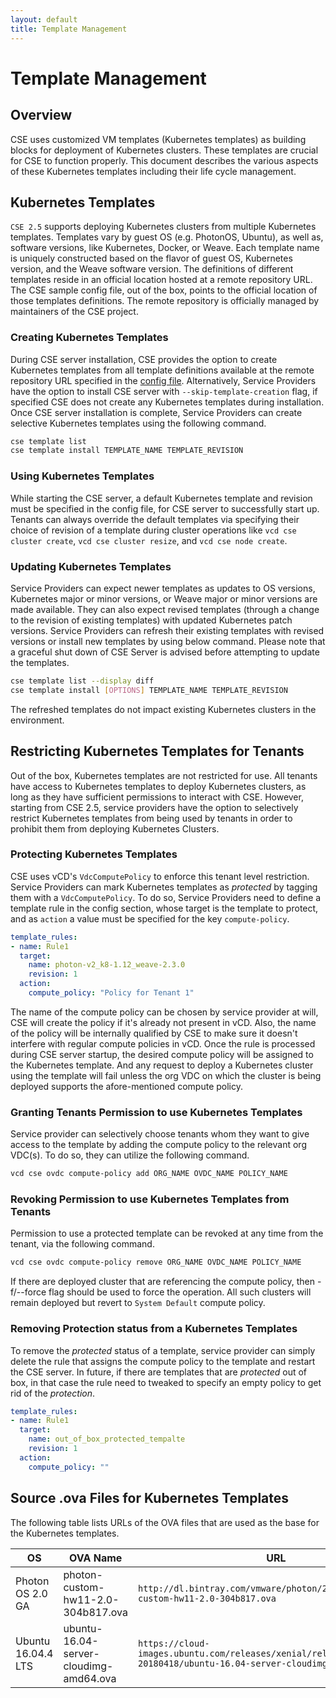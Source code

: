 ```yaml
---
layout: default
title: Template Management
---
```

# Template Management

<a name="overview"></a>
## Overview
CSE uses customized VM templates (Kubernetes templates) as building blocks for
deployment of Kubernetes clusters. These templates are crucial for CSE to
function properly. This document describes the various aspects of these
Kubernetes templates including their life cycle management.

<a name="kubernetes_templates"></a>
## Kubernetes Templates

`CSE 2.5` supports deploying Kubernetes clusters from multiple Kubernetes
templates. Templates vary by guest OS (e.g. PhotonOS, Ubuntu), as well as,
software versions, like Kubernetes, Docker, or Weave. Each template name is
uniquely constructed based on the flavor of guest OS, Kubernetes version, and
the Weave software version. The definitions of different templates reside in an
official location hosted at a remote repository URL. The CSE sample config
file, out of the box, points to the official location of those templates
definitions. The remote repository is officially managed by maintainers of the
CSE project.

### Creating Kubernetes Templates
During CSE server installation, CSE provides the option to create Kubernetes
templates from all template definitions available at the remote repository
URL specified in the [config file](/container-service-extension/CSE_CONFIG.html).
Alternatively, Service Providers have the option to install CSE server with
`--skip-template-creation` flag, if specified CSE does not create any
Kubernetes templates during installation. Once CSE server installation is
complete, Service Providers can create selective Kubernetes templates using the
 following command.
```sh
cse template list
cse template install TEMPLATE_NAME TEMPLATE_REVISION
```

### Using Kubernetes Templates
While starting the CSE server, a default Kubernetes template and revision must
be specified in the config file, for CSE server to successfully start up.
Tenants can always override the default templates via specifying their choice
of revision of a template during cluster operations like
`vcd cse cluster create`, `vcd cse cluster resize`, and `vcd cse node create`.

### Updating Kubernetes Templates

Service Providers can expect newer templates as updates to OS versions,
Kubernetes major or minor versions, or Weave major or minor versions are made
available. They can also expect revised templates (through a change to the
revision of existing templates) with updated Kubernetes patch versions.
Service Providers can refresh their existing templates with revised versions or
install new templates by using below command. Please note that a graceful shut
down of CSE Server is advised before attempting to update the templates.
```sh
cse template list --display diff
cse template install [OPTIONS] TEMPLATE_NAME TEMPLATE_REVISION
```
The refreshed templates do not impact existing Kubernetes clusters in the
environment.

<a name="restrict_templates"></a>
## Restricting Kubernetes Templates for Tenants
Out of the box, Kubernetes templates are not restricted for use. All tenants
have access to Kubernetes templates to deploy Kubernetes clusters, as long as
they have sufficient permissions to interact with CSE. However, starting from
CSE 2.5, service providers have the option to selectively restrict Kubernetes
templates from being used by tenants in order to prohibit them from deploying
Kubernetes Clusters.

### Protecting Kubernetes Templates
CSE uses vCD's `VdcComputePolicy` to enforce this tenant level restriction.
Service Providers can mark Kubernetes templates as _protected_ by tagging them
with a `VdcComputePolicy`. To do so, Service Providers need to define a
template rule in the config section, whose target is the template to protect,
and as `action` a value must be specified for the key `compute-policy`.
```yaml
template_rules:
- name: Rule1
  target:
    name: photon-v2_k8-1.12_weave-2.3.0
    revision: 1
  action:
    compute_policy: "Policy for Tenant 1"
```
The name of the compute policy can be chosen by service provider at will, CSE
will create the policy if it's already not present in vCD. Also, the name of
the policy will be internally qualified by CSE to make sure it doesn't
interfere with regular compute policies in vCD. Once the rule is processed
during CSE server startup, the desired compute policy will be assigned to the
Kubernetes template. And any request to deploy a Kubernetes cluster using the
template will fail unless the org VDC on which the cluster is being deployed
supports the afore-mentioned compute policy.

### Granting Tenants Permission to use Kubernetes Templates
Service provider can selectively choose tenants whom they want to give access
to the template by adding the compute policy to the relevant org VDC(s). To do
so, they can utilize the following command.
```sh
vcd cse ovdc compute-policy add ORG_NAME OVDC_NAME POLICY_NAME
```

### Revoking Permission to use Kubernetes Templates from Tenants
Permission to use a protected template can be revoked at any time from the
tenant, via the following command.
```sh
vcd cse ovdc compute-policy remove ORG_NAME OVDC_NAME POLICY_NAME
```
If there are deployed cluster that are referencing the compute policy, then
-f/--force flag should be used to force the operation. All such clusters will
remain deployed but revert to `System Default` compute policy.

### Removing Protection status from a Kubernetes Templates
To remove the _protected_ status of a template, service provider can simply
delete the rule that assigns the compute policy to the template and restart
the CSE server. In future, if there are templates that are _protected_ out of
box, in that case the rule need to tweaked to specify an empty policy to get
rid of the _protection_.
```yaml
template_rules:
- name: Rule1
  target:
    name: out_of_box_protected_tempalte
    revision: 1
  action:
    compute_policy: ""
```

<a name="template_os_source"></a>
## Source .ova Files for Kubernetes Templates

The following table lists URLs of the OVA files that are used as the base for
the Kubernetes templates.

| OS | OVA Name | URL | SHA256 |
|-|-|-|-|
| Photon OS 2.0 GA     | photon-custom-hw11-2.0-304b817.ova | `http://dl.bintray.com/vmware/photon/2.0/GA/ova/photon-custom-hw11-2.0-304b817.ova`                       | cb51e4b6d899c3588f961e73282709a0d054bb421787e140a1d80c24d4fd89e1 |
| Ubuntu 16.04.4 LTS   | ubuntu-16.04-server-cloudimg-amd64.ova | `https://cloud-images.ubuntu.com/releases/xenial/release-20180418/ubuntu-16.04-server-cloudimg-amd64.ova` | 3c1bec8e2770af5b9b0462e20b7b24633666feedff43c099a6fb1330fcc869a9 |
